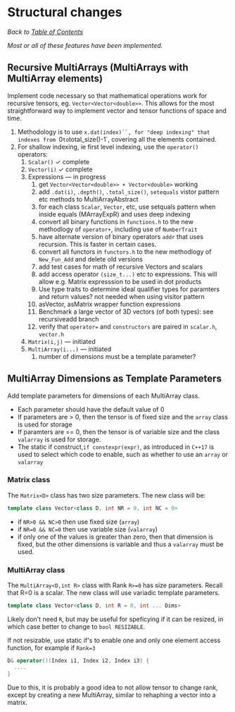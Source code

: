 # Structural changes
_Back to [Table of Contents](../README.md)_

_Most or all of these features have been implemented._

## Recursive MultiArrays (MultiArrays with MultiArray elements)

Implement code necessary so that mathematical operations work for recursive tensors, eg. `Vector<Vector<double>>`.  This allows for the most straightforward way to implement vector and tensor functions of space and time.


1. Methodology is to use `x.dat(index)``, for "deep indexing" that indexes from `0` to `total_size()-1`, covering all the elements contained.  
1. For shallow indexing, ie first level indexing, use the `operator()` operators:
    1. `Scalar()` ✓ complete 
    1. `Vector(i)` ✓ complete 
    1. Expressions — in progress
       1. get `Vector<Vector<double>> + Vector<double>` working
       1. add `.dat(i)`, `.depth()`, `.total_size()`, `setequals` vistor pattern etc methods to MultiArrayAbstract
       1. for each class `Scalar`, `Vector`, etc, use setquals pattern when inside equals (MArrayExpR) and uses deep indexing
       1. convert all binary functions in `functions.h` to the new methodlogy of `operator+`, including use of `NumberTrait`
       1. have alternate version of binary operators `addr` that uses recursion. This is faster in certain cases.
       1. convert all functors in `functors.h` to the new methodlogy of `New_Fun_Add` and delete old versions
       1. add test cases for math of recursive Vectors and scalars
       1. add access operator `(size_t...)` etc to expressions. This will allow e.g. Matrix expresssion to be used in dot products
       1. Use type traits to determine ideal qualifier types for paramters and return values? not needed when using visitor pattern
       1. asVector, asMatrix wrapper function expressions
       1. Benchmark a large vector of 3D vectors (of both types): see recursiveadd branch
       1. verify that `operator=` and `constructors` are paired in `scalar.h`, `vector.h`
    1. `Matrix(i,j)`  —  initiated
    1. `MultiArray(i...)`  — initiated
       1. number of dimensions must be a template parameter?

## MultiArray Dimensions as Template Parameters

Add template parameters for dimensions of each MultiArray class.  
* Each parameter should have the default value of 0
* If parameters are > 0, then the tensor is of fixed size and the `array` class is used for storage
* If paramters are == 0, then the tensor is of variable size and the class `valarray` is used for storage.  
* The static if construct,`if constexpr(expr)`, as introduced in `C++17` is used to select which code to enable, such as whether to use an `array` or `valarray`

### Matrix class
The `Matrix<D>` class has two size parameters.  The new class will be:

```C++
template class Vector<class D, int NR = 0, int NC = 0>
```
* if `NR>0 && NC>0` then use fixed size (`array`)
* if `NR=0 && NC=0` then use variable size (`valarray`)
* if only one of the values is greater than zero, then that dimension is fixed, but the other dimensions is variable and thus a `valarray` must be used.


### MultiArray class
The `MultiArray<D,int R>` class with Rank `R>=0` has size parameters.  Recall that R=0 is a scalar. The new class will use variadic template parameters.

```C++
template class Vector<class D, int R = 0, int ... Dims>
```
Likely don't need `R`, but may be useful for speficying if it can be resized, in which case better to change to `bool RESIZABLE`.

If not resizable, use static if's to enable one and only one element access function, for example if `Rank=3`

```C++
D& operator()(Index i1, Index i2, Index i3) {
  ....
}
```

Due to this, it is probably a good idea to not allow tensor to change rank, except by creating a new MultiArray, similar to rehaphing a vector into a matrix.

